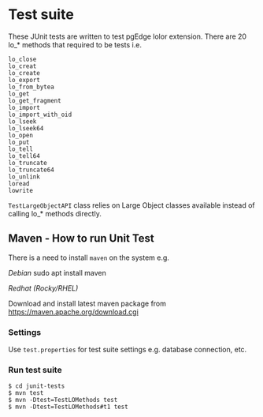# Test suite

These JUnit tests are written to test pgEdge lolor extension.
There are 20 lo_* methods that required to be tests i.e.

```
lo_close
lo_creat
lo_create
lo_export
lo_from_bytea
lo_get
lo_get_fragment
lo_import
lo_import_with_oid
lo_lseek
lo_lseek64
lo_open
lo_put
lo_tell
lo_tell64
lo_truncate
lo_truncate64
lo_unlink
loread
lowrite
```

`TestLargeObjectAPI` class relies on Large Object classes available instead of
calling lo_* methods directly.

## Maven - How to run Unit Test

There is a need to install `maven` on the system e.g.

*Debian*
sudo apt install maven

*Redhat (Rocky/RHEL)*

Download and install latest maven package from https://maven.apache.org/download.cgi

### Settings 

Use `test.properties` for test suite settings e.g. database connection, etc.

### Run test suite

```
$ cd junit-tests
$ mvn test
$ mvn -Dtest=TestLOMethods test
$ mvn -Dtest=TestLOMethods#t1 test
```
